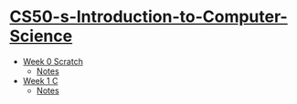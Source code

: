 # [CS50-s-Introduction-to-Computer-Science](https://cs50.harvard.edu/x/2023/)



- [Week 0 Scratch](https://github.com/Tomandjerry1995/CS50-s-Introduction-to-Computer-Science/tree/main/Week%200_Scratch) 
  - [Notes](https://cs50.harvard.edu/x/2023/weeks/0/)
- [Week 1 C](https://github.com/Tomandjerry1995/CS50-s-Introduction-to-Computer-Science/tree/main/Week%200_Scratch)
  - [Notes](https://cs50.harvard.edu/x/2023/notes/1/)
